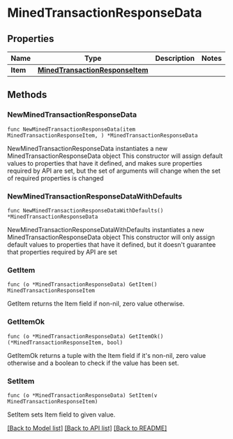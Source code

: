 # MinedTransactionResponseData

## Properties

Name | Type | Description | Notes
------------ | ------------- | ------------- | -------------
**Item** | [**MinedTransactionResponseItem**](MinedTransactionResponseItem.md) |  | 

## Methods

### NewMinedTransactionResponseData

`func NewMinedTransactionResponseData(item MinedTransactionResponseItem, ) *MinedTransactionResponseData`

NewMinedTransactionResponseData instantiates a new MinedTransactionResponseData object
This constructor will assign default values to properties that have it defined,
and makes sure properties required by API are set, but the set of arguments
will change when the set of required properties is changed

### NewMinedTransactionResponseDataWithDefaults

`func NewMinedTransactionResponseDataWithDefaults() *MinedTransactionResponseData`

NewMinedTransactionResponseDataWithDefaults instantiates a new MinedTransactionResponseData object
This constructor will only assign default values to properties that have it defined,
but it doesn't guarantee that properties required by API are set

### GetItem

`func (o *MinedTransactionResponseData) GetItem() MinedTransactionResponseItem`

GetItem returns the Item field if non-nil, zero value otherwise.

### GetItemOk

`func (o *MinedTransactionResponseData) GetItemOk() (*MinedTransactionResponseItem, bool)`

GetItemOk returns a tuple with the Item field if it's non-nil, zero value otherwise
and a boolean to check if the value has been set.

### SetItem

`func (o *MinedTransactionResponseData) SetItem(v MinedTransactionResponseItem)`

SetItem sets Item field to given value.



[[Back to Model list]](../README.md#documentation-for-models) [[Back to API list]](../README.md#documentation-for-api-endpoints) [[Back to README]](../README.md)


